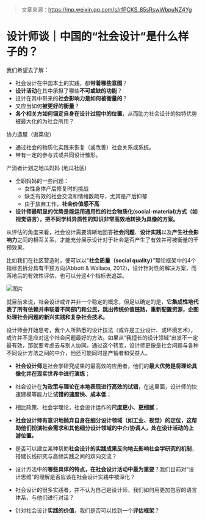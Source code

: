 > 文章来源：https://mp.weixin.qq.com/s/rfPCKS_85sRswWbpuNZ4Yg

# 设计师谈｜中国的“社会设计”是什么样子的？

我们希望去了解：

- 社会设计在中国本土的实践，都**带着哪些意图**？
- **设计活动**在其中承担了哪些**不可或缺的功能**？
- 设计在其中带来的**社会影响力是如何被衡量的**？
- 又应当如何**被更好的衡量**？
- **各个相关方如何锚定自身在设计过程中的位置**，从而助力社会设计的独特优势被最大化的为社会所用？



协力造屋（谢英俊）

- 通过社会的物质化实践来恢复（或改善）社会关系或系统。
- 带有一定的参与式或共同设计雏形。



产消者计划之地瓜妈妈 (地瓜社区) 

- 全职妈妈的一些问题：
  - 女性身体产后修复时的挑战
  - 缺乏有效的社会交流和情绪数疏导，尤其是产后抑郁
  - 由于放弃工作，**社会价值感不高**
- **设计师最明显的优势是能运用通用性的社会物质化(social-material)方式（如视觉语言），把不同学科异质性的知识非常高效地转换为具像的方案。**



从评估的角度来看，社会设计需要清晰地回答**社会问题**、**设计实践**以及**产生社会影响力**之间的相互关系，才能充分展示设计对于社会是否产生了有效并可被衡量的干预效果。

比如我们在社区营造时，便可以以“**社会质量（social quality）**”理论框架中的4个指标去拆分具有干预方向(Abbott & Wallace, 2012)，设计针对性的解决方案，而落地后的有效性评估，也可以分这4个指标去追踪。

![图片](../../../../../../Changes729_image/raw/main/ln/%E8%AE%BE%E8%AE%A1%E5%B8%88%E8%B0%88%EF%BD%9C%E4%B8%AD%E5%9B%BD%E7%9A%84%E2%80%9C%E7%A4%BE%E4%BC%9A%E8%AE%BE%E8%AE%A1%E2%80%9D%E6%98%AF%E4%BB%80%E4%B9%88%E6%A0%B7%E5%AD%90%E7%9A%84%EF%BC%9F/640.jpeg)

就目前来说，社会设计或许并非一个稳定的概念，但足以确定的是，**它集成性地代表了所有依赖并串联着不同部门和公民，跳出传统价值链路，重新配置资源，企图处理社会问题的新兴实践和复杂社会技术。**

设计师会开始思考，我个人所熟悉的设计技法（或许是工业设计、或环境艺术），或许并不是应对这个社会问题最好的方法。如果从“我擅长的设计领域”出发不一定最有效，那就要考虑去与别人协同。通过这个转变，设计师更像是社会问题与各种不同设计方法之间的中介，他还可能同时是产销者和受益人。





- **社会设计师**是社会学研究成果的最高效的应用者，他们的**最大优势是将理论具像化并在现实世界中进行演练**；
- 社会设计在**为政策与理论在本地表现进行高效的试错**，在这里面，设计师的快速建模等能力让**试错的速度快、成本低**；
- 相比政策、社会学理论，社会设计运作的**尺度更小、更细腻**；
- **社会设计师有意识地抛弃自身在细分设计领域（如工业、视觉）的定位，这帮助他们扮演社会需求和其他细分设计领域的中介/协调人，处在设计活动的上游位置。**





- 是否可以建立某种帮助**社会设计的实践成果反向地去影响社会学研究的机制**，搭建长线研究与高频实践之间的双向交流？
- 设计方法中的**哪些具体的特点，在社会设计活动中最为重要**？我们目前对“设计思维”的理解是否应该在社会设计实践中被深化？
- 社会设计的很多实践者，并不认为自己是设计师，我们如何用更加包容的语言体系，与他们进行对话？
- 针对社会设计**实践的价值**，我们是否可以找到一个**评估框架**？